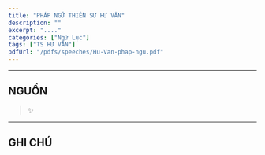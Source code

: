 ```yaml
---
title: "PHÁP NGỮ THIỀN SƯ HƯ VÂN"
description: ""
excerpt: "...."
categories: ["Ngữ Lục"]
tags: ["TS HƯ VÂN"]
pdfUrl: "/pdfs/speeches/Hu-Van-phap-ngu.pdf"
---
```


<hr class="blog-rule" />

## NGUỒN

> ✨

<hr class="blog-rule" />

## GHI CHÚ

[^1]: ⭐️
